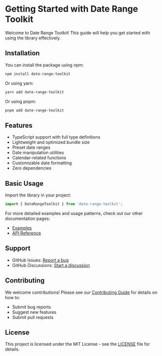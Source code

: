 # Getting Started with Date Range Toolkit

Welcome to Date Range Toolkit! This guide will help you get started with using the library effectively.

## Installation

You can install the package using npm:

```bash
npm install date-range-toolkit
```

Or using yarn:

```bash
yarn add date-range-toolkit
```

Or using pnpm:

```bash
pnpm add date-range-toolkit
```

## Features

- TypeScript support with full type definitions
- Lightweight and optimized bundle size
- Preset date ranges
- Date manipulation utilities
- Calendar-related functions
- Customizable date formatting
- Zero dependencies

## Basic Usage

Import the library in your project:

```typescript
import { DateRangeToolkit } from 'date-range-toolkit';
```

For more detailed examples and usage patterns, check out our other documentation pages:

- [Examples](./examples.md)
- [API Reference](./api-reference.md)

## Support

- GitHub Issues: [Report a bug](https://github.com/surajaswal29/date-range-toolkit/issues)
- GitHub Discussions: [Start a discussion](https://github.com/surajaswal29/date-range-toolkit/discussions)

## Contributing

We welcome contributions! Please see our [Contributing Guide](../CONTRIBUTING.md) for details on how to:

- Submit bug reports
- Suggest new features
- Submit pull requests

## License

This project is licensed under the MIT License - see the [LICENSE](../LICENSE) file for details.
